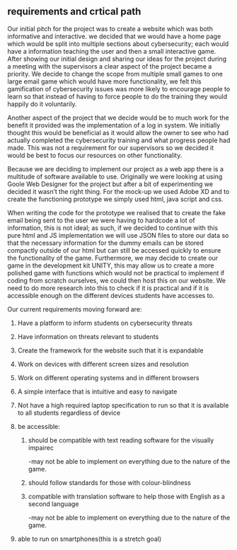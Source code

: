 ## requirements and crtical path

Our initial pitch for the project was to create a website which was both informative and interactive. we decided that we would have a home page which would be split into multiple sections about cybersecurity; each would have a information teaching the user and then a small interactive game. After showing our initial design and sharing our ideas for the project during a meeting with the supervisors a clear aspect of the project became a priority. We decide to change the scope from multiple small games to one large email game which would have more functionality, we felt this gamification of cybersecurity issues was more likely to encourage people to learn so that instead of having to force people to do the training they would happily do it voluntarily. 

Another aspect of the project that we decide would be to much work for the benefit it provided was the implementation of a log in system. We initially thought this would be beneficial as it would allow the owner to see who had actually completed the cybersecurity training and what progress people had made. This was not a requirement for our supervisors so we decided it would be best to focus our resources on other functionality.

Because we are deciding to implement our project as a web app there is a multitude of software available to use. Originally we were looking at using Goole Web Designer for the project but after a bit of experimenting we decided it wasn’t the right thing. For the mock-up we used Adobe XD and to create the functioning prototype we simply used html, java script and css.

When writing the code for the prototype we realised that to create the fake email being sent to the user we were having to hardcode a lot of information, this is not ideal; as such, if we decided to continue with this pure html and JS implementation we will use JSON files to store our data so that the necessary information for the dummy emails can be stored compactly outside of our html but can still be accessed quickly to ensure the functionality of the game. Furthermore, we may decide to create our game in the development kit UNITY, this may allow us to create a more polished game with functions which would not be practical to implement if coding from scratch ourselves, we could then host this on our website. We need to do more research into this to check if it is practical and if it is accessible enough on the different devices students have accesses to.

Our current requirements moving forward are:

1.	Have a platform to inform students on cybersecurity threats
2.	Have information on threats relevant to students
3.	Create the framework for the website such that it is expandable
4.	Work on devices with different screen sizes and resolution
5.	Work on different operating systems and in different browsers
6.	A simple interface that is intuitive and easy to navigate
7.	Not have a high required laptop specification to run so that it is available to all students regardless of device
8.	be accessible:
    1.	should be compatible with text reading software for the visually impairec
    
        -may not be able to implement on everything due to the nature of the game.

    2.	should follow standards for those with colour-blindness
    3.	compatible with translation software to help those with English as a second language

        -may not be able to implement on everything due to the nature of the game.

9.	able to run on smartphones(this is a stretch goal)


